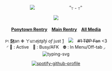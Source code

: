 <div align="center"> 

![](https://komarev.com/ghpvc/?username=RyebreadWins&abbreviated=true&color=a74e90&style=plastic&label=stalkers:)　　　　　　　　՞߹ - ߹՞

![](https://files.catbox.moe/nm47uh.gif)

#### [Ponytown Rentry](https://rentry.co/ptrye)　[Main Rentry](https://rentry.co/discount)　[All Media](https://rentry.co/dumbdick)
۶ৎ [**St**](https://twentyonepilots.fandom.com/wiki/Tyler_Joseph)an ✙ ㄚu𝚖𝘦jơʂɧi *of* just [1](https://rentry.co/dispair)　![](https://yokai.crd.co/assets/images/gallery20/74f4e679.gif?v=b4df531c)　~~#1 TØP Fan~~ <3　　　　　　　　　　　　　　　　　　　　　　　　　　　　　　　　　　　　　　　　　　　◜ 💬 : Activeㅤ🌙 : Busy/AFKㅤ⛔️ : In Menu/Off-tab ◞　　　　　　　　　　　　　<img src= "https://readme-typing-svg.demolab.com?font=Noto+Sans+Japanese&weight=900&size=13&duration=3400&pause=800&color=a74e909C&background=FFE33F00&center=true&vCenter=true&width=536&lines=To+love+and+lose+and+still+be+kind." alt= "typing-svg">

[![spotify-github-profile](https://spotify-github-profile.kittinanx.com/api/view?uid=b5mgr4qsrbltzk8talaobdap8&cover_image=true&theme=natemoo-re&show_offline=false&background_color=121212&interchange=false&bar_color=2b3f54&bar_color_cover=true)](https://spotify-github-profile.kittinanx.com/api/view?uid=b5mgr4qsrbltzk8talaobdap8&redirect=true)
